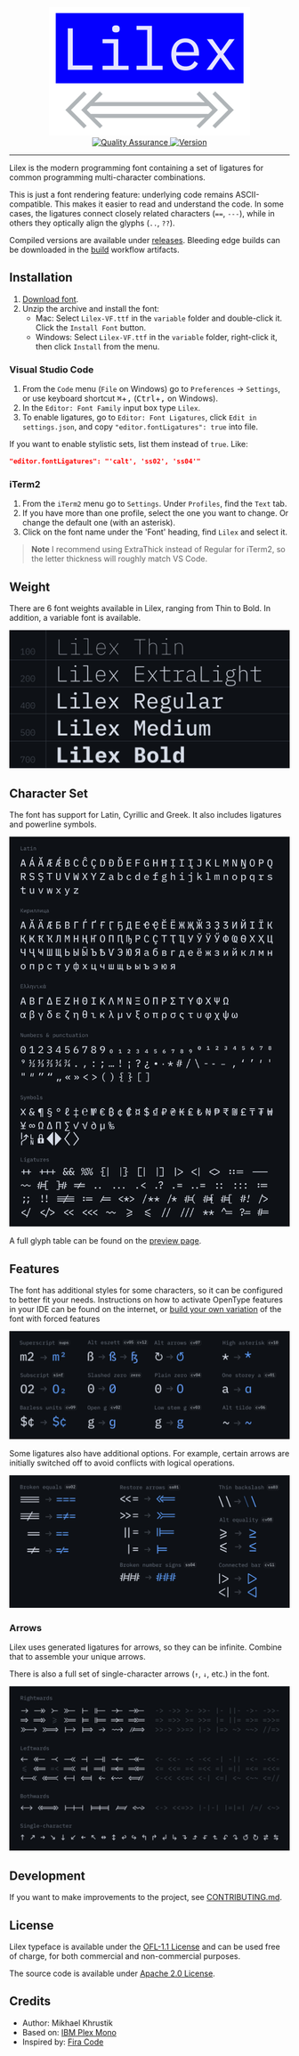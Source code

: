 <p align="center">
    <img
        src="./images/main@2x.png"
        alt="Lilex. The font for developers."
        width="362px"><br/>
    <a href="https://github.com/mishamyrt/Lilex/actions/workflows/qa.yaml">
        <img src="https://github.com/mishamyrt/Lilex/actions/workflows/qa.yaml/badge.svg" alt="Quality Assurance"/>
    </a>
    <a href="https://github.com/mishamyrt/Lilex/releases/latest">
        <img src="https://img.shields.io/github/v/tag/mishamyrt/Lilex?sort=semver" alt="Version"/>
    </a>
<p>
<hr>

Lilex is the modern programming font containing a set of ligatures for common programming multi-character combinations.

This is just a font rendering feature: underlying code remains ASCII-compatible. This makes it easier to read and understand the code. In some cases, the ligatures connect closely related characters (`==`, `---`), while in others they optically align the glyphs (`..`, `??`).

Compiled versions are available under [releases](https://github.com/mishamyrt/Lilex/releases). Bleeding edge builds can be downloaded in the [build](https://github.com/mishamyrt/Lilex/actions/workflows/build.yaml) workflow artifacts.

## Installation

1. [Download font](https://github.com/mishamyrt/Lilex/releases/latest).
2. Unzip the archive and install the font:
    * Mac: Select `Lilex-VF.ttf` in the `variable` folder and double-click it. Click the `Install Font` button.
    * Windows: Select `Lilex-VF.ttf` in the `variable` folder, right-click it, then click `Install` from the menu.

### Visual Studio Code

1. From the `Code` menu (`File` on Windows)  go to `Preferences` → `Settings`, or use keyboard shortcut <kbd>⌘</kbd>+<kbd>,</kbd> (<kbd>Ctrl</kbd>+<kbd>,</kbd> on Windows).
2. In the `Editor: Font Family` input box type `Lilex`.
3. To enable ligatures, go to `Editor: Font Ligatures`, click `Edit in settings.json`, and copy `"editor.fontLigatures": true` into file.

If you want to enable stylistic sets, list them instead of `true`. Like:

```json
"editor.fontLigatures": "'calt', 'ss02', 'ss04'"
```

### iTerm2
1. From the `iTerm2` menu go to `Settings`. Under `Profiles`, find the `Text` tab.
2. If you have more than one profile, select the one you want to change. Or change the default one (with an asterisk).
3. Click on the font name under the 'Font' heading, find `Lilex` and select it.

> **Note** I recommend using ExtraThick instead of Regular for iTerm2, so the letter thickness will roughly match VS Code.

## Weight

There are 6 font weights available in Lilex, ranging from Thin to Bold. In addition, a variable font is available.

<img src="./images/styles@2x.png">

## Character Set

The font has support for Latin, Cyrillic and Greek. It also includes ligatures and powerline symbols.

<img src="./images/character-set@2x.png">

A full glyph table can be found on the [preview page](https://mishamyrt.github.io/Lilex/).

## Features

The font has additional styles for some characters, so it can be configured to better fit your needs. Instructions on how to activate OpenType features in your IDE can be found on the internet, or [build your own variation](#forced-feature-activation) of the font with forced features

<img src="./images/alternatives@2x.png">

Some ligatures also have additional options. For example, certain arrows are initially switched off to avoid conflicts with logical operations.

<img src="./images/alt_ligatures@2x.png">

### Arrows

Lilex uses generated ligatures for arrows, so they can be infinite. Combine that to assemble your unique arrows.

There is also a full set of single-character arrows (`↑`, `↓`, etc.) in the font.

<img src="./images/arrows@2x.png">

## Development

If you want to make improvements to the project, see [CONTRIBUTING.md](CONTRIBUTING.md).

## License

Lilex typeface is available under the [OFL-1.1 License](https://github.com/mishamyrt/Lilex/blob/master/OFL.txt) and can be used free of charge, for both commercial and non-commercial purposes.

The source code is available under [Apache 2.0 License](https://www.apache.org/licenses/LICENSE-2.0).

## Credits

-   Author: Mikhael Khrustik
-   Based on: [IBM Plex Mono](https://github.com/IBM/plex)
-   Inspired by: [Fira Code](https://github.com/tonsky/FiraCode)

